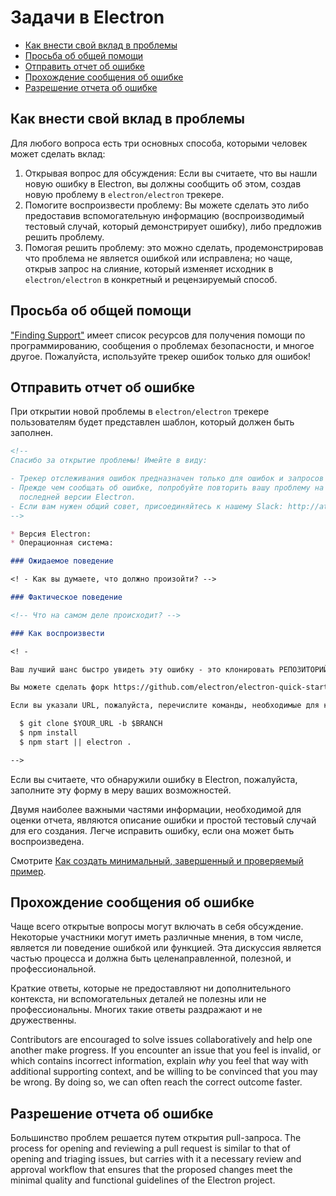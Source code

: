 # Задачи в Electron

* [Как внести свой вклад в проблемы](#how-to-contribute-to-issues)
* [Просьба об общей помощи](#asking-for-general-help)
* [Отправить отчет об ошибке](#submitting-a-bug-report)
* [Прохождение сообщения об ошибке](#triaging-a-bug-report)
* [Разрешение отчета об ошибке](#resolving-a-bug-report)

## Как внести свой вклад в проблемы

Для любого вопроса есть три основных способа, которыми человек может сделать вклад:

1. Открывая вопрос для обсуждения: Если вы считаете, что вы нашли новую ошибку в Electron, вы должны сообщить об этом, создав новую проблему в `electron/electron` трекере.
2. Помогите воспроизвести проблему: Вы можете сделать это либо предоставив вспомогательную информацию (воспроизводимый тестовый случай, который демонстрирует ошибку), либо предложив решить проблему.
3. Помогая решить проблему: это можно сделать, продемонстрировав что проблема не является ошибкой или исправлена; но чаще, открыв запрос на слияние, который изменяет исходник в `electron/electron` в конкретный и рецензируемый способ.

## Просьба об общей помощи

["Finding Support"](../tutorial/support.md#finding-support) имеет список ресурсов для получения помощи по программированию, сообщения о проблемах безопасности, и многое другое. Пожалуйста, используйте трекер ошибок только для ошибок!

## Отправить отчет об ошибке

При открытии новой проблемы в `electron/electron` трекере пользователям будет представлен шаблон, который должен быть заполнен.

```markdown
<!--
Спасибо за открытие проблемы! Имейте в виду:

- Трекер отслеживания ошибок предназначен только для ошибок и запросов функций.
- Прежде чем сообщать об ошибке, попробуйте повторить вашу проблему на
  последней версии Electron.
- Если вам нужен общий совет, присоединяйтесь к нашему Slack: http://atom-slack.herokuapp.сom
-->

* Версия Electron:
* Операционная система:

### Ожидаемое поведение

<! - Как вы думаете, что должно произойти? -->

### Фактическое поведение

<!-- Что на самом деле происходит? -->

### Как воспроизвести

<! -

Ваш лучший шанс быстро увидеть эту ошибку - это клонировать РЕПОЗИТОРИЙ и запустить.

Вы можете сделать форк https://github.com/electron/electron-quick-start и включить ссылку на ветку с вашими изменениями.

Если вы указали URL, пожалуйста, перечислите команды, необходимые для клонирования/настройки/запуска вашего репозитория и т.д.

  $ git clone $YOUR_URL -b $BRANCH
  $ npm install
  $ npm start || electron .

-->
```

Если вы считаете, что обнаружили ошибку в Electron, пожалуйста, заполните эту форму в меру ваших возможностей.

Двумя наиболее важными частями информации, необходимой для оценки отчета, являются описание ошибки и простой тестовый случай для его создания. Легче исправить ошибку, если она может быть воспроизведена.

Смотрите [Как создать минимальный, завершенный и проверяемый пример](https://stackoverflow.com/help/mcve).

## Прохождение сообщения об ошибке

Чаще всего открытые вопросы могут включать в себя обсуждение. Некоторые участники могут иметь различные мнения, в том числе, является ли поведение ошибкой или функцией. Эта дискуссия является частью процесса и должна быть целенаправленной, полезной, и профессиональной.

Краткие ответы, которые не предоставляют ни дополнительного контекста, ни вспомогательных деталей не полезны или не профессиональны. Многих такие ответы раздражают и не дружественны.

Contributors are encouraged to solve issues collaboratively and help one another make progress. If you encounter an issue that you feel is invalid, or which contains incorrect information, explain *why* you feel that way with additional supporting context, and be willing to be convinced that you may be wrong. By doing so, we can often reach the correct outcome faster.

## Разрешение отчета об ошибке

Большинство проблем решается путем открытия pull-запроса. The process for opening and reviewing a pull request is similar to that of opening and triaging issues, but carries with it a necessary review and approval workflow that ensures that the proposed changes meet the minimal quality and functional guidelines of the Electron project.